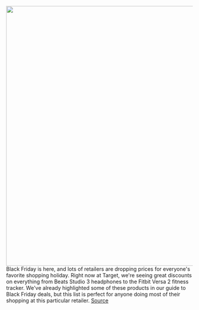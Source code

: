 <img src='https://cdn.vox-cdn.com/thumbor/95jsBz44AUn0JlWFklJ5OYBillg=/0x0:2040x1360/1200x800/filters:focal(857x517:1183x843)/cdn.vox-cdn.com/uploads/chorus_image/image/70150004/20180319_airpods_mx4_vladsavov.10.jpg' width='700px' /><br/>
Black Friday is here, and lots of retailers are dropping prices for everyone's favorite shopping holiday. Right now at Target, we're seeing great discounts on everything from Beats Studio 3 headphones to the Fitbit Versa 2 fitness tracker. We've already highlighted some of these products in our guide to Black Friday deals, but this list is perfect for anyone doing most of their shopping at this particular retailer.
<a href='https://www.theverge.com/22783434/target-black-friday-2021-deals-cyber-monday-tech-games'> Source <a/>